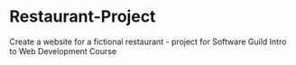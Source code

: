 # Restaurant-Project
Create a website for a fictional restaurant - project for Software Guild Intro to Web Development Course
